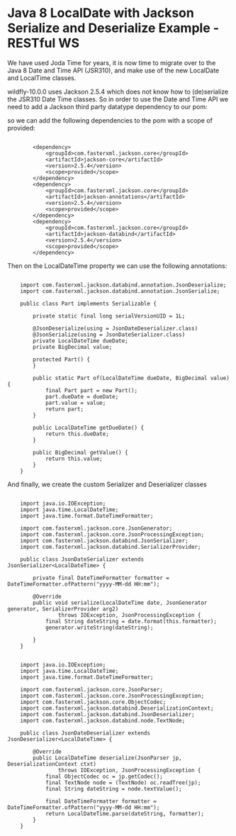 # Java 8 LocalDate with Jackson Serialize and Deserialize Example - RESTful WS

We have used Joda Time for years, it is now time to migrate over to the Java 8 Date and Time API (JSR310), and make use of the new LocalDate and LocalTime classes.

wildfly-10.0.0 uses Jackson 2.5.4 which does not know how to (de)serialize the JSR310 Date Time classes. So in order to use the Date and Time API we need to add a Jackson third party datatype dependency to our pom:

so we can add the following dependencies to the pom with a scope of provided:

```

		<dependency>
			<groupId>com.fasterxml.jackson.core</groupId>
			<artifactId>jackson-core</artifactId>
			<version>2.5.4</version>
			<scope>provided</scope>
		</dependency>
		<dependency>
			<groupId>com.fasterxml.jackson.core</groupId>
			<artifactId>jackson-annotations</artifactId>
			<version>2.5.4</version>
			<scope>provided</scope>
		</dependency>
		<dependency>
			<groupId>com.fasterxml.jackson.core</groupId>
			<artifactId>jackson-databind</artifactId>
			<version>2.5.4</version>
			<scope>provided</scope>
		</dependency>
```

Then on the LocalDateTime property we can use the following annotations:

```

	import com.fasterxml.jackson.databind.annotation.JsonDeserialize;
	import com.fasterxml.jackson.databind.annotation.JsonSerialize;
	
	public class Part implements Serializable {
	
		private static final long serialVersionUID = 1L;
	
		@JsonDeserialize(using = JsonDateDeserializer.class)
		@JsonSerialize(using = JsonDateSerializer.class)
		private LocalDateTime dueDate;
		private BigDecimal value;
	
		protected Part() {
		}
	
		public static Part of(LocalDateTime dueDate, BigDecimal value) {
			final Part part = new Part();
			part.dueDate = dueDate;
			part.value = value;
			return part;
		}
	
		public LocalDateTime getDueDate() {
			return this.dueDate;
		}
	
		public BigDecimal getValue() {
			return this.value;
		}
	}

```

And finally, we create the custom Serializer and Deserializer classes

```

	import java.io.IOException;
	import java.time.LocalDateTime;
	import java.time.format.DateTimeFormatter;
	
	import com.fasterxml.jackson.core.JsonGenerator;
	import com.fasterxml.jackson.core.JsonProcessingException;
	import com.fasterxml.jackson.databind.JsonSerializer;
	import com.fasterxml.jackson.databind.SerializerProvider;
	
	public class JsonDateSerializer extends JsonSerializer<LocalDateTime> {
	
		private final DateTimeFormatter formatter = DateTimeFormatter.ofPattern("yyyy-MM-dd HH:mm");
	
		@Override
		public void serialize(LocalDateTime date, JsonGenerator generator, SerializerProvider arg2)
				throws IOException, JsonProcessingException {
			final String dateString = date.format(this.formatter);
			generator.writeString(dateString);
	
		}
	}

```


```

	import java.io.IOException;
	import java.time.LocalDateTime;
	import java.time.format.DateTimeFormatter;
	
	import com.fasterxml.jackson.core.JsonParser;
	import com.fasterxml.jackson.core.JsonProcessingException;
	import com.fasterxml.jackson.core.ObjectCodec;
	import com.fasterxml.jackson.databind.DeserializationContext;
	import com.fasterxml.jackson.databind.JsonDeserializer;
	import com.fasterxml.jackson.databind.node.TextNode;
	
	public class JsonDateDeserializer extends JsonDeserializer<LocalDateTime> {
	
		@Override
		public LocalDateTime deserialize(JsonParser jp, DeserializationContext ctxt)
				throws IOException, JsonProcessingException {
			final ObjectCodec oc = jp.getCodec();
			final TextNode node = (TextNode) oc.readTree(jp);
			final String dateString = node.textValue();
	
			final DateTimeFormatter formatter = DateTimeFormatter.ofPattern("yyyy-MM-dd HH:mm");
			return LocalDateTime.parse(dateString, formatter);
		}
	}


```


